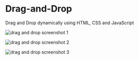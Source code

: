# Drag-and-Drop
Drag and Drop dynamically using HTML, CSS and JavaScript


![drag and drop screenshot 1](https://github.com/daleskinz/Drag-and-Drop/assets/141495352/8d57c2e8-cb54-4c36-920d-a6626f71c4e9)

![drag and drop screenshot 2](https://github.com/daleskinz/Drag-and-Drop/assets/141495352/e0c9a3d8-1ac2-4f03-ae47-578090be2b21)

![drag and drop screenshot 3](https://github.com/daleskinz/Drag-and-Drop/assets/141495352/18068fa9-60b2-4267-bc01-00dc2bcc0fc8)
